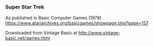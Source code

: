 ### Super Star Trek

As published in Basic Computer Games (1978)
https://www.atariarchives.org/basicgames/showpage.php?page=157

Downloaded from Vintage Basic at
http://www.vintage-basic.net/games.html
